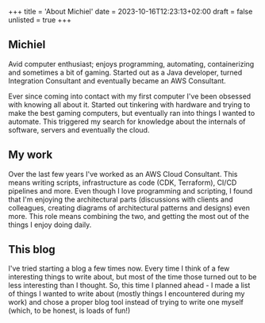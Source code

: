 +++
title = 'About Michiel'
date = 2023-10-16T12:23:13+02:00
draft = false
unlisted = true
+++

## Michiel
Avid computer enthusiast; enjoys programming, automating, containerizing and sometimes a bit of gaming. Started out as a Java developer, turned Integration Consultant and eventually became an AWS Consultant.

Ever since coming into contact with my first computer I've been obsessed with knowing all about it. Started out tinkering with hardware and trying to make the best gaming computers, but eventually ran into things I wanted to automate. This triggered my search for knowledge about the internals of software, servers and eventually the cloud.

## My work
Over the last few years I've worked as an AWS Cloud Consultant. This means writing scripts, infrastructure as code (CDK, Terraform), CI/CD pipelines and more. Even though I love programming and scripting, I found that I'm enjoying the architectural parts (discussions with clients and colleagues, creating diagrams of architectural patterns and designs) even more. This role means combining the two, and getting the most out of the things I enjoy doing daily.

## This blog
I've tried starting a blog a few times now. Every time I think of a few interesting things to write about, but most of the time those turned out to be less interesting than I thought. So, this time I planned ahead - I made a list of things I wanted to write about (mostly things I encountered during my work) and chose a proper blog tool instead of trying to write one myself (which, to be honest, is loads of fun!)

